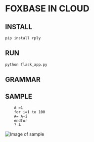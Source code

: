 # FOXBASE IN CLOUD

## INSTALL

 ```pip install rply```
 
## RUN
 ``` python flask_app.py ```
## GRAMMAR

## SAMPLE 

```
	A =1  
	for i=1 to 100  
	A= A+i 
	endfor
	? A
```

![Image of sample ](./static/img/sample.png)
